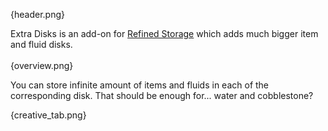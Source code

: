 {header.png}

Extra Disks is an add-on for [Refined Storage]({mod_hoster}refined-storage) which 
adds much bigger item and fluid disks.
<br><br>
{overview.png}

You can store infinite amount of items and fluids in each of the corresponding disk. That should be enough for... water and cobblestone?

{creative_tab.png}
<br>
